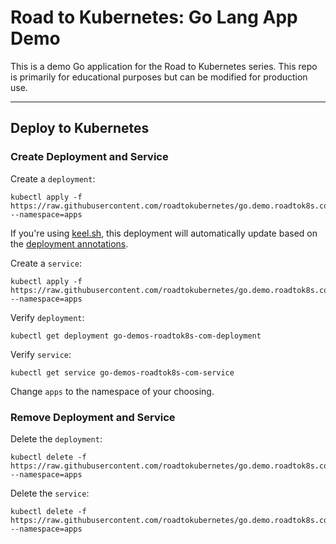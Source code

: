 # Road to Kubernetes: Go Lang App Demo

This is a demo Go application for the Road to Kubernetes series. This repo is primarily for educational purposes but can be modified for production use.


----

## Deploy to Kubernetes

### Create Deployment and Service
Create a `deployment`:
```
kubectl apply -f https://raw.githubusercontent.com/roadtokubernetes/go.demo.roadtok8s.com/main/k8s/deployment.yaml --namespace=apps
```
If you're using [keel.sh](https://keel.sh), this deployment will automatically update based on the [deployment annotations](https://github.com/roadtokubernetes/go.demo.roadtok8s.com/blob/main/k8s/deployment.yaml). 

Create a `service`:
```
kubectl apply -f https://raw.githubusercontent.com/roadtokubernetes/go.demo.roadtok8s.com/main/k8s/service.yaml --namespace=apps
```


Verify `deployment`:

```
kubectl get deployment go-demos-roadtok8s-com-deployment
```

Verify `service`:

```
kubectl get service go-demos-roadtok8s-com-service
```

Change `apps` to the namespace of your choosing. 



### Remove Deployment and Service
Delete the `deployment`:
```
kubectl delete -f https://raw.githubusercontent.com/roadtokubernetes/go.demo.roadtok8s.com/main/k8s/deployment.yaml --namespace=apps
```

Delete the `service`:
```
kubectl delete -f https://raw.githubusercontent.com/roadtokubernetes/go.demo.roadtok8s.com/main/k8s/service.yaml --namespace=apps
```

